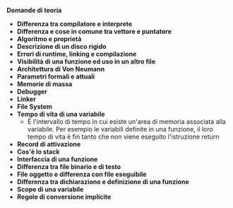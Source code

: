 **Domande di teoria**

- **Differenza tra compilatore e interprete**
- **Differenza e cose in comune tra vettore e puntatore**
- **Algoritmo e proprietà**
- **Descrizione di un disco rigido**
- **Errori di runtime, linking e compilazione**
- **Visibilità di una funzione ed uso in un altro file**
- **Architettura di Von Neumann**
- **Parametri formali e attuali**
- **Memorie di massa**
- **Debugger**
- **Linker**
- **File System**
- **Tempo di vita di una variabile**
  - È l'intervallo di tempo in cui esiste un'area di memoria associata alla variabile.
    Per esempio le variabili definite in una funzione, il loro tempo di vita è fin tanto che non viene eseguito l'istruzione return
- **Record di attivazione**
- **Cos'è lo stack**
- **Interfaccia di una funzione**
- **Differenza tra file binario e di testo**
- **File oggetto e differenza con file eseguibile**
- **Differenza tra dichiarazione e definizione di una funzione**
- **Scope di una variabile**
- **Regole di conversione implicite**